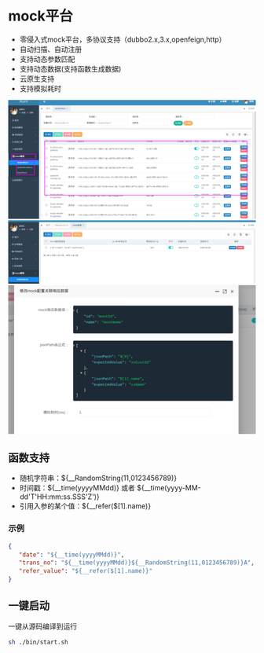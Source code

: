 # mock平台

* 零侵入式mock平台，多协议支持（dubbo2.x,3.x,openfeign,http）
* 自动扫描、自动注册
* 支持动态参数匹配
* 支持动态数据(支持函数生成数据)
* 云原生支持
* 支持模拟耗时


![自动注册dubbo服务](./asset/dubbo.png)
![mock数据](./asset/data.png)
![根据jsonpath匹配数据](./asset/jsonpath.png)


## 函数支持

* 随机字符串：${__RandomString(11,0123456789)}
* 时间戳：${__time(yyyyMMdd)}  或者 ${__time(yyyy-MM-dd'T'HH:mm:ss.SSS'Z')}
* 引用入参的某个值：${__refer($[1].name)}


### 示例
```json
{
   "date": "${__time(yyyyMMdd)}",
   "trans_no": "${__time(yyyyMMdd)}${__RandomString(11,0123456789)}A",
   "refer_value": "${__refer($[1].name)}"
}
```



## 一键启动

一键从源码编译到运行

```bash
sh ./bin/start.sh
```


